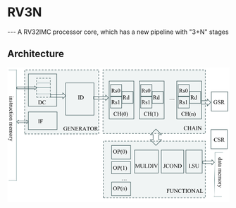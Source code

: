 # RV3N
--- A RV32IMC processor core, which has a new pipeline with "3+N" stages

## Architecture

![diagram](/diagram.png)
 
